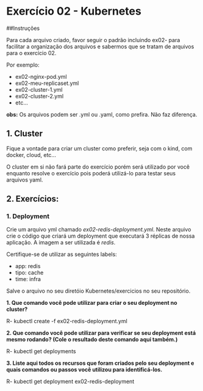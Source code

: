 # Exercício 02 - Kubernetes

##Instruções

Para cada arquivo criado, favor seguir o padrão incluindo ex02-<alguma-coisa> para facilitar a organização dos arquivos e sabermos que se tratam de arquivos para o exercício 02.

Por exemplo:

- ex02-nginx-pod.yml
- ex02-meu-replicaset.yml
- ex02-cluster-1.yml
- ex02-cluster-2.yml
- etc...

**obs:** Os arquivos podem ser .yml ou .yaml, como prefira. Não faz diferença.

## 1. Cluster

Fique a vontade para criar um cluster como preferir, seja com o kind, com docker, cloud, etc...

O cluster em si não fará parte do exercício porém será utilizado por você enquanto resolve o exercício pois poderá utilizá-lo para testar seus arquivos yaml.

## 2. Exercícios:

### 1. Deployment

Crie um arquivo yml chamado _ex02-redis-deployment.yml_. Neste arquivo crie o código que criará um deployment que executará 3 réplicas de nossa aplicação. A imagem a ser utilizada é _redis_.

Certifique-se de utilizar as seguintes labels:

- app: redis
- tipo: cache
- time: infra

Salve o arquivo no seu diretóio Kubernetes/exercicios no seu repositório.

**1. Que comando você pode utilizar para criar o seu deployment no cluster?**

R- kubectl create -f ex02-redis-deployment.yml

**2. Que comando você pode utilizar para verificar se seu deployment está mesmo rodando? (Cole o resultado deste comando aqui também.)**

R- kubectl get deployments

**3. Liste aqui todos os recursos que foram criados pelo seu deployment e quais comandos ou passos você utilizou para identificá-los.**

R- kubectl get deployment ex02-redis-deployment
